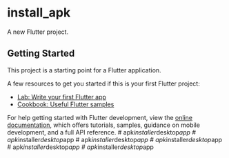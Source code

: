 # install_apk

A new Flutter project.

## Getting Started

This project is a starting point for a Flutter application.

A few resources to get you started if this is your first Flutter project:

- [Lab: Write your first Flutter app](https://docs.flutter.dev/get-started/codelab)
- [Cookbook: Useful Flutter samples](https://docs.flutter.dev/cookbook)

For help getting started with Flutter development, view the
[online documentation](https://docs.flutter.dev/), which offers tutorials,
samples, guidance on mobile development, and a full API reference.
#   a p k _ i n s t a l l e r _ d e s k t o p _ a p p  
 #   a p k _ i n s t a l l e r _ d e s k t o p _ a p p  
 #   a p k _ i n s t a l l e r _ d e s k t o p _ a p p  
 #   a p k _ i n s t a l l e r _ d e s k t o p _ a p p  
 #   a p k _ i n s t a l l e r _ d e s k t o p _ a p p  
 #   a p k _ i n s t a l l e r _ d e s k t o p _ a p p  
 
